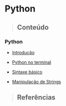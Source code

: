 # Python

> ## **Conteúdo**

### **Python**

* [Introdução](./introducao.md)
    
* [Python no terminal](./python-no-terminal.md)

* [Sintaxe básico](./sintaxe-basica.md)

* [Manipulação de Strings](./manipulacao-de-strings.md)

> ## **Referências**